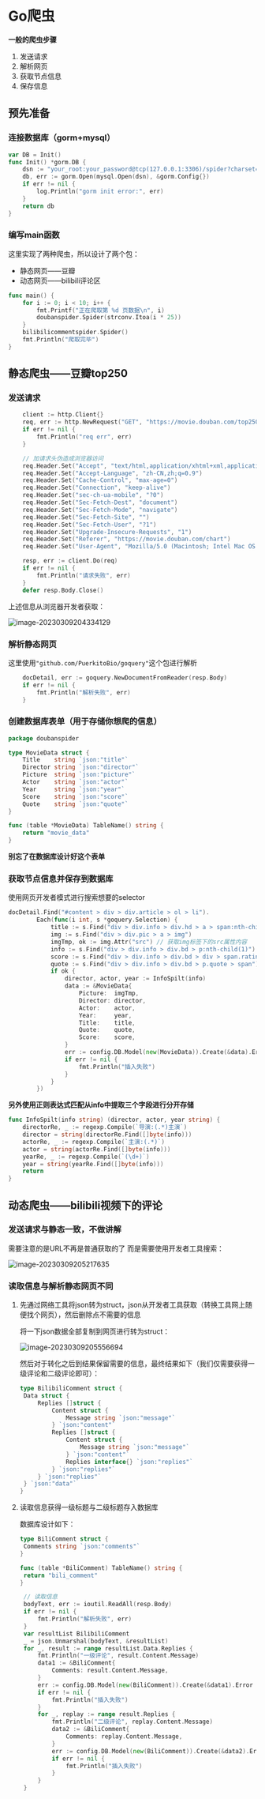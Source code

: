 # Go爬虫

**一般的爬虫步骤**

1. 发送请求
2. 解析网页
3. 获取节点信息
4. 保存信息

## 预先准备

### 连接数据库（gorm+mysql）

```go
var DB = Init()
func Init() *gorm.DB {
	dsn := "your_root:your_password@tcp(127.0.0.1:3306)/spider?charset=utf8mb4&parseTime=True&loc=Local"
	db, err := gorm.Open(mysql.Open(dsn), &gorm.Config{})
	if err != nil {
		log.Println("gorm init error:", err)
	}
	return db
}
```

### 编写main函数

这里实现了两种爬虫，所以设计了两个包：

* 静态网页——豆瓣
* 动态网页——bilibili评论区

```go
func main() {
	for i := 0; i < 10; i++ {
		fmt.Printf("正在爬取第 %d 页数据\n", i)
		doubanspider.Spider(strconv.Itoa(i * 25))
	}
	bilibilicommentspider.Spider()
	fmt.Println("爬取完毕")
}
```

## 静态爬虫——豆瓣top250

### 发送请求

```go
	client := http.Client{}
	req, err := http.NewRequest("GET", "https://movie.douban.com/top250?start="+page+"&filter=", nil)
	if err != nil {
		fmt.Println("req err", err)
	}
```

```go
	// 加请求头伪造成浏览器访问
	req.Header.Set("Accept", "text/html,application/xhtml+xml,application/xml;q=0.9,image/avif,image/webp,image/apng,*/*;q=0.8,application/signed-exchange;v=b3;q=0.7")
	req.Header.Set("Accept-Language", "zh-CN,zh;q=0.9")
	req.Header.Set("Cache-Control", "max-age=0")
	req.Header.Set("Connection", "keep-alive")
	req.Header.Set("sec-ch-ua-mobile", "?0")
	req.Header.Set("Sec-Fetch-Dest", "document")
	req.Header.Set("Sec-Fetch-Mode", "navigate")
	req.Header.Set("Sec-Fetch-Site", "")
	req.Header.Set("Sec-Fetch-User", "?1")
	req.Header.Set("Upgrade-Insecure-Requests", "1")
	req.Header.Set("Referer", "https://movie.douban.com/chart")
	req.Header.Set("User-Agent", "Mozilla/5.0 (Macintosh; Intel Mac OS X 10_15_7) AppleWebKit/537.36 (KHTML, like Gecko) Chrome/110.0.0.0 Safari/537.36")

	resp, err := client.Do(req)
	if err != nil {
		fmt.Println("请求失败", err)
	}
	defer resp.Body.Close()
```

上述信息从浏览器开发者获取：

![image-20230309204334129](./images/image-20230309204334129.png)

### 解析静态网页

这里使用`"github.com/PuerkitoBio/goquery"`这个包进行解析

```go
	docDetail, err := goquery.NewDocumentFromReader(resp.Body)
	if err != nil {
		fmt.Println("解析失败", err)
	}
```

### 创建数据库表单（用于存储你想爬的信息）

```go
package doubanspider

type MovieData struct {
	Title    string `json:"title"`
	Director string `json:"director"`
	Picture  string `json:"picture"`
	Actor    string `json:"actor"`
	Year     string `json:"year"`
	Score    string `json:"score"`
	Quote    string `json:"quote"`
}

func (table *MovieData) TableName() string {
	return "movie_data"
}
```

**别忘了在数据库设计好这个表单**

### 获取节点信息并保存到数据库

使用网页开发者模式进行搜索想要的selector

```go
docDetail.Find("#content > div > div.article > ol > li").
		Each(func(i int, s *goquery.Selection) {
			title := s.Find("div > div.info > div.hd > a > span:nth-child(1)").Text()
			img := s.Find("div > div.pic > a > img")
			imgTmp, ok := img.Attr("src") // 获取img标签下的src属性内容
			info := s.Find("div > div.info > div.bd > p:nth-child(1)").Text()
			score := s.Find("div > div.info > div.bd > div > span.rating_num").Text()
			quote := s.Find("div > div.info > div.bd > p.quote > span").Text()
			if ok {
				director, actor, year := InfoSpilt(info)
				data := &MovieData{
					Picture:  imgTmp,
					Director: director,
					Actor:    actor,
					Year:     year,
					Title:    title,
					Quote:    quote,
					Score:    score,
				}
				err := config.DB.Model(new(MovieData)).Create(&data).Error
				if err != nil {
					fmt.Println("插入失败")
				}
			}
		})
```

**另外使用正则表达式匹配从info中提取三个字段进行分开存储**

```go
func InfoSpilt(info string) (director, actor, year string) {
	directorRe, _ := regexp.Compile(`导演:(.*)主演`)
	director = string(directorRe.Find([]byte(info)))
	actorRe, _ := regexp.Compile(`主演:(.*)`)
	actor = string(actorRe.Find([]byte(info)))
	yearRe, _ := regexp.Compile(`(\d+)`)
	year = string(yearRe.Find([]byte(info)))
	return
}
```

## 动态爬虫——bilibili视频下的评论

### 发送请求与静态一致，不做讲解

需要注意的是URL不再是普通获取的了 而是需要使用开发者工具搜索：

![image-20230309205217635](./images/image-20230309205217635.png)

### 读取信息与解析静态网页不同

1. 先通过网络工具将json转为struct，json从开发者工具获取（转换工具网上随便找个网页），然后删除点不需要的信息

   将一下json数据全部复制到网页进行转为struct：

   ![image-20230309205556694](./images/image-20230309205556694.png)

   然后对于转化之后到结果保留需要的信息，最终结果如下（我们仅需要获得一级评论和二级评论即可）：

   ```go
   type BilibiliComment struct {
   	Data struct {
   		Replies []struct {
   			Content struct {
   				Message string `json:"message"`
   			} `json:"content"`
   			Replies []struct {
   				Content struct {
   					Message string `json:"message"`
   				} `json:"content"`
   				Replies interface{} `json:"replies"`
   			} `json:"replies"`
   		} `json:"replies"`
   	} `json:"data"`
   }
   ```

2. 读取信息获得一级标题与二级标题存入数据库

   数据库设计如下：

   ```go
   type BiliComment struct {
   	Comments string `json:"comments"`
   }
   
   func (table *BiliComment) TableName() string {
   	return "bili_comment"
   }
   ```

   ```go
   	// 读取信息
   	bodyText, err := ioutil.ReadAll(resp.Body)
   	if err != nil {
   		fmt.Println("解析失败", err)
   	}
   	var resultList BilibiliComment
   	_ = json.Unmarshal(bodyText, &resultList)
   	for _, result := range resultList.Data.Replies {
   		fmt.Println("一级评论", result.Content.Message)
   		data1 := &BiliComment{
   			Comments: result.Content.Message,
   		}
   		err := config.DB.Model(new(BiliComment)).Create(&data1).Error
   		if err != nil {
   			fmt.Println("插入失败")
   		}
   		for _, replay := range result.Replies {
   			fmt.Println("二级评论", replay.Content.Message)
   			data2 := &BiliComment{
   				Comments: replay.Content.Message,
   			}
   			err := config.DB.Model(new(BiliComment)).Create(&data2).Error
   			if err != nil {
   				fmt.Println("插入失败")
   			}
   		}
   	}
   ```

   